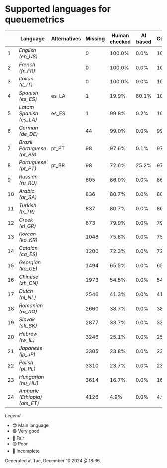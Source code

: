# Supported languages for queuemetrics

|  | Language | Alternatives | Missing | Human checked | AI based | Completion |   |
|--|----------|--------------|---------|---------------|----------|------------|---|
| 1 | *English (en_US)* |  | 0 | 100.0% | 0.0% | 100.0% | 😎 |
| 2 | *French (fr_FR)* |  | 0 | 100.0% | 0.0% | 100.0% | 🟢 |
| 3 | *Italian (it_IT)* |  | 0 | 100.0% | 0.0% | 100.0% | 🟢 |
| 4 | *Spanish (es_ES)* | es_LA | 1 | 19.9% | 80.1% | 100.0% | 🟢 |
| 5 | *Latam Spanish (es_LA)* | es_ES | 1 | 99.8% | 0.2% | 100.0% | 🟢 |
| 6 | *German (de_DE)* |  | 44 | 99.0% | 0.0% | 99.0% | 🟢 |
| 7 | *Brazil Portuguese (pt_BR)* | pt_PT | 98 | 97.6% | 0.1% | 97.7% | 🟢 |
| 8 | *Portuguese (pt_PT)* | pt_BR | 98 | 72.6% | 25.2% | 97.7% | 🟢 |
| 9 | *Russian (ru_RU)* |  | 605 | 86.0% | 0.0% | 86.1% | 🔵 |
| 10 | *Arabic (ar_SA)* |  | 836 | 80.7% | 0.0% | 80.7% | 🟡 |
| 11 | *Turkish (tr_TR)* |  | 837 | 80.7% | 0.0% | 80.7% | 🟡 |
| 12 | *Greek (el_GR)* |  | 873 | 79.9% | 0.0% | 79.9% | 🟡 |
| 13 | *Korean (ko_KR)* |  | 1048 | 75.8% | 0.0% | 75.8% | 🟡 |
| 14 | *Catalan (ca_ES)* |  | 1200 | 72.3% | 0.0% | 72.3% | 🟡 |
| 15 | *Georgian (ka_GE)* |  | 1494 | 65.5% | 0.0% | 65.6% | 🔴 |
| 16 | *Chinese (zh_CN)* |  | 1973 | 54.5% | 0.0% | 54.5% | 🔴 |
| 17 | *Dutch (nl_NL)* |  | 2546 | 41.3% | 0.0% | 41.3% | 🔴 |
| 18 | *Romanian (ro_RO)* |  | 2660 | 38.7% | 0.0% | 38.7% | 🔴 |
| 19 | *Slovak (sk_SK)* |  | 2877 | 33.7% | 0.0% | 33.7% | 🔴 |
| 20 | *Hebrew (iw_IL)* |  | 3246 | 25.1% | 0.0% | 25.2% | 🔴 |
| 21 | *Japanese (jp_JP)* |  | 3305 | 23.8% | 0.0% | 23.8% | 🔴 |
| 22 | *Polish (pl_PL)* |  | 3310 | 23.7% | 0.0% | 23.7% | 🔴 |
| 23 | *Hungarian (hu_HU)* |  | 3614 | 16.7% | 0.0% | 16.7% | 🔴 |
| 24 | *Amharic (Ethiopia) (am_ET)* |  | 4126 | 4.9% | 0.0% | 4.9% | 🔴 |


*Legend*

- 😎 Main language
- 🟢 Very good
- 🔵 Fair
- 🟡 Poor
- 🔴 Incomplete


Generated at Tue, December 10 2024 @ 18:36.


